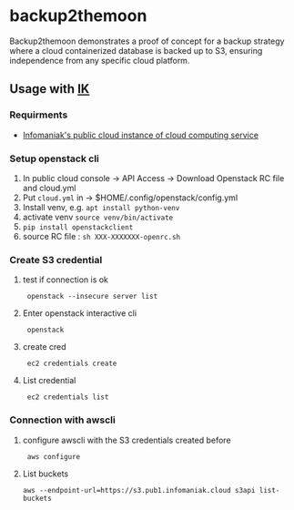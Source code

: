 # backup2themoon

Backup2themoon demonstrates a proof of concept for a backup strategy where a cloud containerized database is backed up to S3, ensuring independence from any specific cloud platform.

## Usage with [IK](https://infomaniak.com)

### Requirments

* [Infomaniak's public cloud instance of cloud computing service](https://www.infomaniak.com/en/hosting/public-cloud)

### Setup openstack cli

1. In public cloud console -> API Access -> Download Openstack RC file and cloud.yml
1. Put `cloud.yml` in -> $HOME/.config/openstack/config.yml
1. Install venv, e.g. `apt install python-venv`
1. activate venv `source venv/bin/activate`
1. `pip install openstackclient`
1. source RC file : `sh XXX-XXXXXXX-openrc.sh`

### Create S3 credential

1. test if connection is ok

        openstack --insecure server list

1. Enter openstack interactive cli

        openstack

1. create cred

        ec2 credentials create

1. List credential

        ec2 credentials list


### Connection with awscli

1. configure awscli with the S3 credentials created before

        aws configure
        
1.  List buckets

        aws --endpoint-url=https://s3.pub1.infomaniak.cloud s3api list-buckets